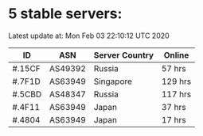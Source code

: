 # 5 stable servers:

Latest update at: Mon Feb 03 22:10:12 UTC 2020

| ID | ASN | Server Country | Online |
| -- | --- | -------------- | ------ |
| #.15CF | AS49392 | Russia | 57 hrs |
| #.7F1D | AS63949 | Singapore | 129 hrs |
| #.5CBD | AS48347 | Russia | 117 hrs |
| #.4F11 | AS63949 | Japan | 37 hrs |
| #.4804 | AS63949 | Japan | 17 hrs |

